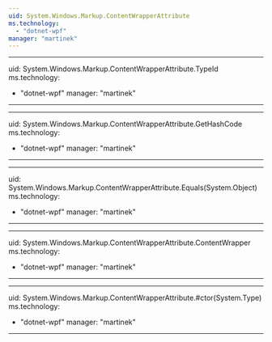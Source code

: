 ```yaml
---
uid: System.Windows.Markup.ContentWrapperAttribute
ms.technology: 
  - "dotnet-wpf"
manager: "martinek"
---
```


---
uid: System.Windows.Markup.ContentWrapperAttribute.TypeId
ms.technology: 
  - "dotnet-wpf"
manager: "martinek"
---

---
uid: System.Windows.Markup.ContentWrapperAttribute.GetHashCode
ms.technology: 
  - "dotnet-wpf"
manager: "martinek"
---

---
uid: System.Windows.Markup.ContentWrapperAttribute.Equals(System.Object)
ms.technology: 
  - "dotnet-wpf"
manager: "martinek"
---

---
uid: System.Windows.Markup.ContentWrapperAttribute.ContentWrapper
ms.technology: 
  - "dotnet-wpf"
manager: "martinek"
---

---
uid: System.Windows.Markup.ContentWrapperAttribute.#ctor(System.Type)
ms.technology: 
  - "dotnet-wpf"
manager: "martinek"
---

